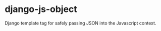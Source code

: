 django-js-object
================

Django template tag for safely passing JSON into the Javascript context.
